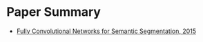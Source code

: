 # Paper Summary
- [Fully Convolutional Networks for Semantic Segmentation, 2015](https://arxiv.org/pdf/1411.4038.pdf)
